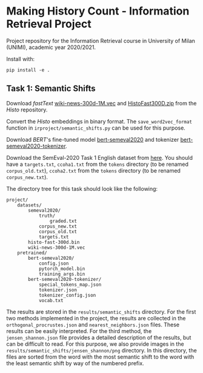 # Making History Count - Information Retrieval Project
Project repository for the Information Retrieval course in University of Milan (UNIMI), academic year 2020/2021.

Install with:

	pip install -e .
	
	
## Task 1: Semantic Shifts
Download *fastText* [wiki-news-300d-1M.vec](https://fasttext.cc/docs/en/english-vectors.html) and [HistoFast300D.zip](https://github.com/dhfbk/Histo) from the *Histo* repository. 

Convert the *Histo* embeddings in binary format. The ``save_word2vec_format`` function in ``irproject/semantic_shifts.py`` can be used for this purpose.

Download *BERT*'s fine-tuned model [bert-semeval2020](https://drive.google.com/file/d/1LiUqP5cao3gsQMNBCceioQ6Q7vYxkPTo/view?usp=sharing) and tokenizer [bert-semeval2020-tokenizer](https://drive.google.com/file/d/1FRoNBH1G9ZDtesLwAl4nlifbqQtsQCE4/view?usp=sharing).

Download the SemEval-2020 Task 1 English dataset from [here](https://www.ims.uni-stuttgart.de/en/research/resources/corpora/sem-eval-ulscd-eng/). You should have a ``targets.txt``, ``ccoha1.txt`` from the ``tokens`` directory (to be renamed ``corpus_old.txt``), ``ccoha2.txt`` from the ``tokens`` directory (to be renamed ``corpus_new.txt``).

The directory tree for this task should look like the following:

    project/
        datasets/
            semeval2020/
                truth/
                    graded.txt
                corpus_new.txt
                corpus_old.txt
                targets.txt
            histo-fast-300d.bin
            wiki-news-300d-1M.vec
        pretrained/
            bert-semeval2020/
                config.json
                pytorch_model.bin
                training_args.bin
            bert-semeval2020-tokenizer/
                special_tokens_map.json
                tokenizer.json
                tokenizer_config.json
                vocab.txt
            
The results are stored in the ``results/semantic_shifts`` directory. For the first two methods implemented in the project, the results are collected in the ``orthogonal_procrustes.json`` and ``nearest_neighbors.json`` files. These results can be easily interpreted. For the third method, the ``jensen_shannon.json`` file provides a detailed description of the results, but can be difficult to read. For this purpose, we also provide images in the ``results/semantic_shifts/jensen_shannon/png`` directory. In this directory, the files are sorted from the word with the most semantic shift to the word with the least semantic shift by way of the numbered prefix.  
